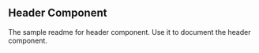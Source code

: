 ## Header Component

The sample readme for header component. Use it to document the header component.
